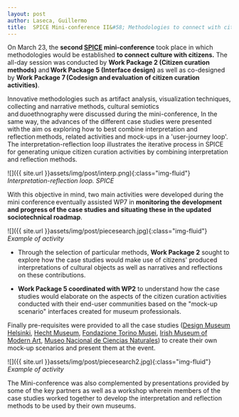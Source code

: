 ```yaml
---
layout: post
author: Laseca, Guillermo
title:  SPICE Mini-conference II&#58; Methodologies to connect with citizens
---
```


On March 23, the **second [SPICE](https://spice-h2020.eu/) mini-conference**  took place in which methodologies would be established  **to connect culture with citizens.**  The all-day session was conducted by **Work Package 2 (Citizen curation methods)** and **Work Package 5 (Interface design)** as well as co-designed by **Work Package 7 (Codesign and evaluation of citizen curation activities)**.

Innovative methodologies such as artifact analysis, visualization techniques, collecting and narrative methods, cultural semiotics and duoethnography were discussed during the mini-conference, In the same way, the advances of the different case studies were presented with the aim os exploring how to best combine interpretation and reflection methods, related activities and mock-ups in a &#39;user-journey loop&#39;. The interpretation-reflection loop illustrates the iterative process in SPICE for generating unique citizen curation activities by combining interpretation and reflection methods.

![]({{ site.url }}assets/img/post/interp.png){:class="img-fluid"}<br>
*Interpretation-reflection loop. SPICE*

With this objective in mind, two main activities were developed during the mini conference eventually assisted WP7 in  **monitoring the development and progress of the case studies and situating these in the updated sociotechnical roadmap**.

![]({{ site.url }}assets/img/post/piecesearch.jpg){:class="img-fluid"}
*Example of activity*

- Through the selection of particular methods,  **Work Package 2**  sought to explore how the case studies would make use of citizens&#39; produced interpretations of cultural objects as well as narratives and reflections on these contributions.

- **Work Package 5 coordinated with WP2**  to understand how the case studies would elaborate on the aspects of the citizen curation activities conducted with their end-user communities based on the &quot;mock-up scenario&quot; interfaces created for museum professionals.

Finally pre-requisites were provided to all the case studies ([Design Museum Helsinki](https://www.designmuseum.fi/en/), [Hecht Museum](https://www.haifa.ac.il/index.php/en/), [Fondazione Torino Musei](https://www.fondazionetorinomusei.it/it), [Irish Museum of Modern Art](https://imma.ie/), [Museo Nacional de Ciencias Naturales](https://www.mncn.csic.es/en)) to create their own mock-up scenarios and present them at the event.

![]({{ site.url }}assets/img/post/piecesearch2.jpg){:class="img-fluid"}
*Example of activity*

The Mini-conference was also complemented by presentations provided by some of the key partners as well as a workshop wherein members of the case studies worked together to develop the interpretation and reflection methods to be used by their own museums.

